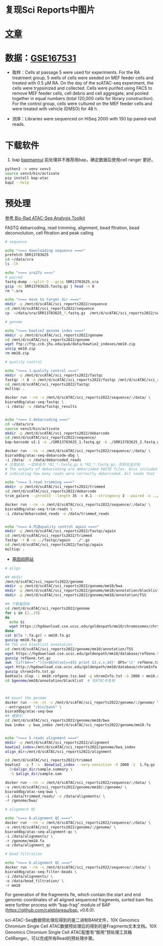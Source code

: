 # 复现Sci Reports中图片  
# [文章](https://pubmed.ncbi.nlm.nih.gov/36509798/)
# 数据：[GSE167531](https://www.ncbi.nlm.nih.gov/Traces/study/?acc=PRJNA704903&o=acc_s%3Aa&s=SRR13783625)  

* 取样：Cells at passage 5 were used for experiments. For the RA treatment group, 5 wells of cells were seeded on MEF feeder cells and treated with 0.5 μM RA. On the day of the scATAC-seq experiment, the cells were trypsinized and collected. Cells were purifed using FACS to remove 
MEF feeder cells, cell debris and cell aggregate, and pooled together in equal numbers (total 120,000 cells for 
library construction). For the control group, cells were cultured on the MEF feeder cells and were treated with 
vehicle (DMSO) for 48 h.  

* 测序：Libraries were sequenced on HiSeq 2000 with 150 bp paired-end reads.  

# 下载软件  

1. bap
[bapmannul](https://github.com/caleblareau/bap/wiki/Installation-&--dependencies) 前处理并不推荐用bap，确定数据后使用cell ranger 更好。

```bash
python3 -m venv venv3
source venv3/bin/activate
pip install bap-atac
bap2 --help
```

# 预处理
[参考 Bio-Rad ATAC-Seq Analysis Toolkit](https://www.bio-rad.com/webroot/web/pdf/lsr/literature/Bulletin_7191.pdf)    

FASTQ debarcoding, read trimming, alignment, bead fltration, bead deconvolution, cell fltration and peak calling

```bash
# sequence

echo "<=== downloading sequence ===>"
prefetch SRR13783625
cd ~/data/sra
ls -lh

echo "<=== sra2fz ===>"
# paired
fastq-dump --split-3 --gzip SRR13783625.sra
gzip -dc SRR13783625.fastq.gz | head -n 8
rm *.sra

echo "<=== move to target dir ===>"
mkdir -p /mnt/d/scATAC/sci_reports2022/sequence
cd /mnt/d/scATAC/sci_reports2022/sequence
cp  ~/data/sra/SRR13783625_?.fastq.gz  /mnt/d/scATAC/sci_reports2022/sequence/
```

```bash
# genome 

echo "<=== bowtie2 genome index ===>"
mkdir -p /mnt/d/scATAC/sci_reports2022/genome
cd /mnt/d/scATAC/sci_reports2022/genome
wget ftp://ftp.ccb.jhu.edu/pub/data/bowtie2_indexes/mm10.zip 
unzip mm10.zip
rm mm10.zip
```

```bash
# quality control

echo "<=== 1.quality control ===>"
mkdir -p /mnt/d/scATAC/sci_reports2022/fastqc
fastqc -t 8 -o /mnt/d/scATAC/sci_reports2022/fastqc /mnt/d/scATAC/sci_reports2022/sequence/*.gz 
cd /mnt/d/scATAC/sci_reports2022/fastqc 
multiqc .

docker run --rm -v /mnt/d/scATAC/sci_reports2022/sequence/:/data/ \
bioraddbg/atac-seq-fastqc \
-i /data/ -o /data/fastqc_results


echo "<=== 2.debarcoding ===>"
cd ~/data/sra
source venv3/bin/activate
mkdir -p /mnt/d/scATAC/sci_reports2022/debarcode
cd /mnt/d/scATAC/sci_reports2022/sequence/
bap-barcode v2.1 -a ./SRR13783625_1.fastq.gz -b ./SRR13783625_2.fastq.gz --nmismatches 1 -o ../debarcode/ -c 1 

docker run --rm -v /mnt/d/scATAC/sci_reports2022/sequence/:/data/ \
bioraddbg/atac-seq-debarcode-dbg \
-i /data/ -o /data/debarcoded_reads
# 注意此处，一定命名为 *R1_*.fastq.gz & *R2_*.fastq.gz，否则无法识别
# The outputs of debarcoding are debarcoded FASTQ files. Also included is a summary report of thedebarcoding process, 
# indicating how many reads were correctly debarcoded. All reads that faileddebarcoding will have been discarded.

echo "<=== 3.read trimming ===>"
mkdir -p /mnt/d/scATAC/sci_reports2022/trimmed
cd /mnt/d/scATAC/sci_reports2022/debarcode
trim_galore --phred33 --length 35 -e 0.1 --stringency 3 --paired -o ../trimmed/  R1.fastq.gz R2.fastq.gz  

docker run --rm -v /mnt/d/scATAC/sci_reports2022/sequence/:/data/ \
bioraddbg/atac-seq-trim-reads \
-i /data/debarcoded_reads -o /data/trimmed_reads


echo "<=== 4.可选quality control again ===>"
mkdir -p /mnt/d/scATAC/sci_reports2022/fastqc/again
cd /mnt/d/scATAC/sci_reports2022/trimmed
fastqc -t 8 -o ../fastqc/again   ./*.gz 
cd /mnt/d/scATAC/sci_reports2022/fastqc/again
multiqc .
```
* [基因组网站](https://hgdownload.soe.ucsc.edu/downloads.html)
```bash
# align

## mkdir
/mnt/d/scATAC/sci_reports2022/genome
mkdir -p /mnt/d/scATAC/sci_reports2022/genome/mm10/bwa
mkdir -p /mnt/d/scATAC/sci_reports2022/genome/mm10/annotation/blacklist
mkdir -p /mnt/d/scATAC/sci_reports2022/genome/mm10/annotation/TSS

## 下载基因组
cd /mnt/d/scATAC/sci_reports2022/genome
for i in {1..19} 
do
  echo $i
  wget https://hgdownload.cse.ucsc.edu/goldenpath/mm10/chromosomes/chr$i.fa.gz
done
cat $(ls *.fa.gz) > mm10.fa.gz
gunzip mm10.fa.gz
## TSS and blacklist annotation
cd /mnt/d/scATAC/sci_reports2022/genome/mm10/annotation/TSS
wget https://hgdownload.cse.ucsc.edu/goldenpath/mm10/database/refGene.txt.gz
gunzip refGene.txt.gz
awk '{if($4=="-"){v=$6}else{v=$5} print $3,v,v,$4}' OFS='\t' refGene.txt | awk 'length($1) <10 {print $0}' | awk '$1 != "chrY" {print $0}' | sortBed -i stdin | uniq > mm10.refgene.tss.bed
wget http://hgdownload.cse.ucsc.edu/goldenpath/mm10/database/chromInfo.txt.gz
gunzip chromInfo.txt.gz
bedtools slop -i mm10.refgene.tss.bed -g chromInfo.txt -b 2000 > mm10.regene.tss.2k.bed
cd $genome/mm10/annotation/blacklist  # 在ATAC中复制



## mount the genome
docker run --rm -it -v /mnt/d/scATAC/sci_reports2022/genome/:/genome/ \
--entrypoint "/bin/bash" \
bioraddbg/atac-seq-bwa
## 建索引
cd /mnt/d/scATAC/sci_reports2022/genome/mm10/bwa
bwa index -p bwa_index /mnt/d/scATAC/sci_reports2022/genome/mm10.fa


echo "<=== 5.reads alignment ===>"
mkdir -p /mnt/d/scATAC/sci_reports2022/alignment
bowtie2_index=/mnt/d/scATAC/sci_reports2022/genome/bwa_index
align_dir=/mnt/d/scATAC/sci_reports2022/alignment

cd /mnt/d/scATAC/sci_reports2022/trimmed
bowtie2  -p 7 -x  $bowtie2_index --very-sensitive -X 2000 -1  1.fq.gz -2 2.fq.gz \
  2>$align_dir/sample.summary \
  -S $align_dir/sample.sam 

docker run --rm -v /mnt/d/scATAC/sci_reports2022/sequence/:/data/ \
-v /mnt/d/scATAC/sci_reports2022/genome/mm10/:/genome/ \
bioraddbg/atac-seq-bwa \
-i /data/trimmed_reads/ -o /data/alignments/ \
-r /genome/bwa/
```
```bash
# alignment QC  

echo "<=== 6.alignment QC ===>"
docker run --rm -v /mnt/d/scATAC/sci_reports2022/sequence/:/data/ \
-v /mnt/d/scATAC/sci_reports2022/genome/:/genome/ \
bioraddbg/atac-seq-alignment-qc \
-i /data/alignments/ \
-r /genome/mm10.fa
-o /data/alignment_qc
```

```bash
# bead filtration 

echo "<=== 6.alignment QC ===>"
docker run --rm -v /mnt/d/scATAC/sci_reports2022/sequence/:/data/ \
bioraddbg/atac-seq-filter-beads \
-i /data/alignments/ \
-o /data/bead_filtration/ \
-r mm10

```









For generation of the fragments fle, which contain the start and end 
genomic coordinates of all aligned sequenced fragments, sorted bam fles were further process with “bap-frag” 
module of BAP (https://github.com/caleblareau/bap, v0.6.0).  


sci-ATAC-Seq数据预处理后得到的是二进制BAM文件，10X Genomics Chromium Single Cell ATAC数据预处理后的得到的是Fragments文本文档。10X Genomics Chromium Single Cell ATAC配套有“御用”预处理工具箱CellRanger，可以完成所有Read的预处理步骤。
